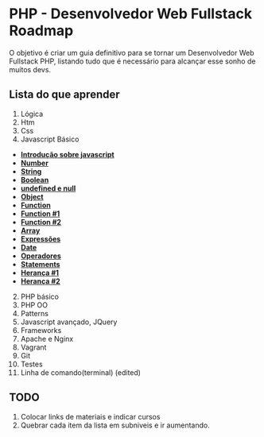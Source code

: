 # PHP - Desenvolvedor Web Fullstack Roadmap

O objetivo é criar um guia definitivo para se tornar um Desenvolvedor Web Fullstack PHP, listando tudo que é necessário para alcançar esse sonho de muitos devs.


## Lista do que aprender

1. Lógica
2. Htm
3. Css 
4. Javascript Básico
  *  [**Introdução sobre javascript**](https://www.youtube.com/watch?v=093dIOCNeIc)
  *  [**Number**](https://www.youtube.com/watch?v=-4Er-sZoxHM)
  *  [**String**](https://www.youtube.com/watch?v=c3vaqf9x1PQ)
  *  [**Boolean**](https://www.youtube.com/watch?v=oP2ProYre4k)
  *  [**undefined e null**](https://www.youtube.com/watch?v=dhaLnhvOyFc)
  *  [**Object**](https://www.youtube.com/watch?v=A_E-K69j93Q)
  *  [**Function**](https://www.youtube.com/watch?v=OqR0hE-DQn4)
  *  [**Function #1**](https://www.youtube.com/watch?v=OqR0hE-DQn4)
  *  [**Function #2**](https://www.youtube.com/watch?v=m9uPpURTI0c)
  *  [**Array**](https://www.youtube.com/watch?v=oUx0leLZSbY)
  *  [**Expressões**](https://www.youtube.com/watch?v=9r48XuOB4DA)
  *  [**Date**](https://www.youtube.com/watch?v=UHMIiIykjRY)
  *  [**Operadores**](https://www.youtube.com/watch?v=lqTjJGQCq_4)
  *  [**Statements**](https://www.youtube.com/watch?v=V8vBGk_1GUY)
  *  [**Herança #1**](https://www.youtube.com/watch?v=1Y0nSEMvTt0)
  *  [**Herança #2**](https://www.youtube.com/watch?v=hDhoO86cfh8)
2. PHP básico
3. PHP OO
4. Patterns
5. Javascript avançado, JQuery
6. Frameworks
7. Apache e Nginx
8. Vagrant
9. Git
10. Testes
11. Linha de comando(terminal) (edited)


## TODO
1. Colocar links de materiais e indicar cursos
2. Quebrar cada item da lista em subniveis e ir aumentando.
